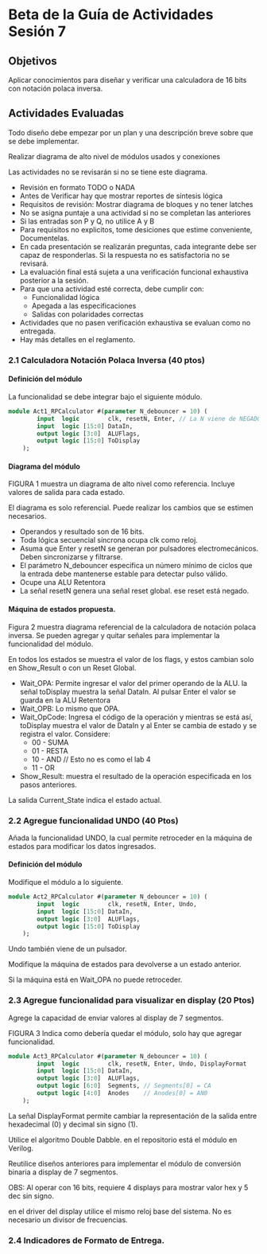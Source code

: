 # Beta de la Guía de Actividades Sesión 7

## Objetivos
Aplicar conocimientos para diseñar y verificar una calculadora de 16 bits con notación polaca inversa.

## Actividades Evaluadas
Todo diseño debe empezar por un plan y una descripción breve sobre que se debe implementar.

Realizar diagrama de alto nivel de módulos usados y conexiones

Las actividades no se revisarán si no se tiene este diagrama.

* Revisión en formato TODO o NADA
* Antes de Verificar hay que mostrar reportes de síntesis lógica
* Requisitos de revisión: Mostrar diagrama de bloques y no tener latches
* No se asigna puntaje a una actividad si no se completan las anteriores
* Si las entradas son P y Q, no utilice A y B
* Para requisitos no explicitos, tome desiciones que estime conveniente, Documentelas.
* En cada presentación se realizarán preguntas, cada integrante debe ser capaz de responderlas. Si la respuesta no es satisfactoria no se revisará.
* La evaluación final está sujeta a una verificación funcional exhaustiva posterior a la sesión.
* Para que una actividad esté correcta, debe cumplir con:
    * Funcionalidad lógica
    * Apegada a las especificaciones
    * Salidas con polaridades correctas
* Actividades que no pasen verificación exhaustiva se evaluan como no entregada.
* Hay más detalles en el reglamento.

### 2.1 Calculadora Notación Polaca Inversa (40 ptos)

#### Definición del módulo
La funcionalidad se debe integrar bajo el siguiente módulo.

~~~ Act1_RPCalculator.sv
module Act1_RPCalculator #(parameter N_debouncer = 10) (
        input  logic        clk, resetN, Enter, // La N viene de NEGADO
        input  logic [15:0] DataIn,
        output logic [3:0]  ALUFlags,
        output logic [15:0] ToDisplay
    );
~~~

#### Diagrama del módulo
FIGURA 1 muestra un diagrama de alto nivel como referencia.
Incluye valores de salida para cada estado.

El diagrama es solo referencial. Puede realizar los cambios que se estimen necesarios.

* Operandos y resultado son de 16 bits.
* Toda lógica secuencial síncrona ocupa clk como reloj.
* Asuma que Enter y resetN se generan por pulsadores electromecánicos. Deben sincronizarse y filtrarse.
* El parámetro N_debouncer especifica un número mínimo de ciclos que la entrada debe mantenerse estable para detectar pulso válido.
* Ocupe una ALU Retentora
* La señal resetN genera una señal reset global. ese reset está negado.

#### Máquina de estados propuesta.
Figura 2 muestra diagrama referencial de la calculadora de notación polaca inversa.
Se pueden agregar y quitar señales para implementar la funcionalidad del módulo.

En todos los estados se muestra el valor de los flags, y estos cambian solo en Show_Result o con un Reset Global.

* Wait_OPA: Permite ingresar el valor del primer operando de la ALU. la señal toDisplay muestra la señal DataIn. Al pulsar Enter el valor se guarda en la ALU Retentora
* Wait_OPB: Lo mismo que OPA.
* Wait_OpCode: Ingresa el código de la operación y mientras se está así, toDisplay muestra el valor de DataIn y al Enter se cambia de estado y se registra el valor. Considere:
    * 00 - SUMA
    * 01 - RESTA
    * 10 - AND      // Esto no es como el lab 4
    * 11 - OR
* Show_Result: muestra el resultado de la operación especificada en los pasos anteriores.

La salida Current_State indica el estado actual.

### 2.2 Agregue funcionalidad UNDO (40 Ptos)
Añada la funcionalidad UNDO, la cual permite retroceder en la máquina de estados para modificar los datos ingresados.

#### Definición del módulo
Modifique el módulo a lo siguiente.

~~~ Act2_RPCalculator.sv
module Act2_RPCalculator #(parameter N_debouncer = 10) (
        input  logic        clk, resetN, Enter, Undo,
        input  logic [15:0] DataIn,
        output logic [3:0]  ALUFlags,
        output logic [15:0] ToDisplay
    );
~~~

Undo también viene de un pulsador.

Modifique la máquina de estados para devolverse a un estado anterior.

Si la máquina está en Wait_OPA no puede retroceder.

### 2.3 Agregue funcionalidad para visualizar en display (20 Ptos)
Agrege la capacidad de enviar valores al display de 7 segmentos.

FIGURA 3 Indica como debería quedar el módulo, solo hay que agregar funcionalidad.

~~~ Act3_RPCalculator.sv
module Act3_RPCalculator #(parameter N_debouncer = 10) (
        input  logic        clk, resetN, Enter, Undo, DisplayFormat
        input  logic [15:0] DataIn,
        output logic [3:0]  ALUFlags,
        output logic [6:0]  Segments, // Segments[0] = CA
        output logic [4:0]  Anodes    // Anodes[0] = AN0
    );
~~~

La señal DisplayFormat permite cambiar la representación de la salida entre hexadecimal (0) y decimal sin signo (1).

Utilice el algoritmo Double Dabble. en el repositorio está el módulo en Verilog.

Reutilice diseños anteriores para implementar el módulo de conversión binaria a display de 7 segmentos.

OBS: Al operar con 16 bits, requiere 4 displays para mostrar valor hex y 5 dec sin signo.

en el driver del display utilice el mismo reloj base del sistema. No es necesario un divisor de frecuencias.

### 2.4 Indicadores de Formato de Entrega.
